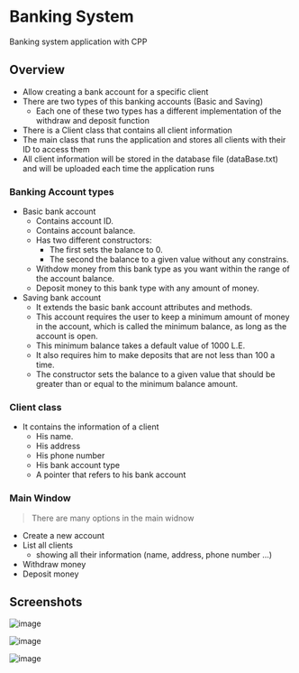 # Banking System
 Banking system application with CPP
 
## Overview
* Allow creating a bank account for a specific client
* There are two types of this banking accounts (Basic and Saving)
   *  Each one of these two types has a different implementation of the withdraw and deposit function
* There is a Client class that contains all client information
* The main class that runs the application and stores all clients with their ID to access them
* All client information will be stored in the database file (dataBase.txt) and will be uploaded each time the application runs

### Banking Account types
* Basic bank account
   * Contains account ID.
   * Contains account balance.
   * Has two different constructors:
      * The first sets the balance to 0.
      * The second the balance to a given value without any constrains.
   * Withdow money from this bank type as you want within the range of the account balance.
   * Deposit money to this bank type with any amount of money.
* Saving bank account
   * It extends the basic bank account attributes and methods.
   * This account requires the user to keep a minimum amount of money in the account, which is called the minimum balance, as long as the account is open.
   * This minimum balance takes a default value of 1000 L.E.
   * It also requires him to make deposits that are not less than 100 a time.
   * The constructor sets the balance to a given value that should be greater than or equal to the minimum balance amount.
   
### Client class
* It contains the information of a client
   * His name.
   * His address
   * His phone number
   * His bank account type
   * A pointer that refers to his bank account
   
   
### Main Window
> There are many options in the main widnow
* Create a new account
* List all clients
   * showing all their information (name, address, phone number ...)
* Withdraw money
* Deposit money

## Screenshots
![image](https://user-images.githubusercontent.com/101745968/199621429-a0bb40cd-74e0-4043-980f-0d0774c20cf1.png)

![image](https://user-images.githubusercontent.com/101745968/199621450-22d2239a-8e19-4f05-87e5-007ed823f947.png)

![image](https://user-images.githubusercontent.com/101745968/199621509-ad4f48c7-c708-4627-8a82-ef2f53a5eae5.png)

